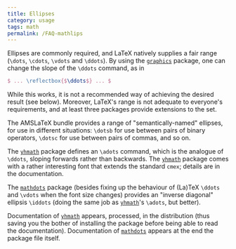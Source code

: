 ```yaml
---
title: Ellipses
category: usage
tags: math
permalink: /FAQ-mathlips
---
```


Ellipses are commonly required, and LaTeX natively supplies a fair
range (`\dots`, `\cdots`, `\vdots` and `\ddots`).  By using
the [`graphics`](https://ctan.org/pkg/graphics) package, one can change the slope of the
`\ddots` command, as in
```latex
$ ... \reflectbox{$\ddots$} ... $
```
While this works, it is not a recommended way of achieving the desired
result (see below).  Moreover, LaTeX's range is not adequate to
everyone's requirements, and at least three packages provide
extensions to the set.

The AMSLaTeX bundle provides a range of "semantically-named"
ellipses, for use in different situations: `\dotsb` for use between
pairs of binary operators, `\dotsc` for use between pairs of commas,
and so on.

The [`yhmath`](https://ctan.org/pkg/yhmath) package defines an `\adots` command, which is
the analogue of `\ddots`, sloping forwards rather than backwards.
The [`yhmath`](https://ctan.org/pkg/yhmath) package comes with a rather interesting font that
extends the standard `cmex`; details are in the documentation.

The [`mathdots`](https://ctan.org/pkg/mathdots) package (besides fixing up the behaviour of
(La)TeX `\ddots` and `\vdots` when the font size changes)
provides an "inverse diagonal" ellipsis `\iddots` (doing the same
job as [`yhmath`](https://ctan.org/pkg/yhmath)'s `\adots`, but better).

Documentation of [`yhmath`](https://ctan.org/pkg/yhmath) appears, processed, in the
distribution (thus saving you the bother of installing the package
before being able to read the documentation).  Documentation of
[`mathdots`](https://ctan.org/pkg/mathdots) appears at the end the package file itself.

